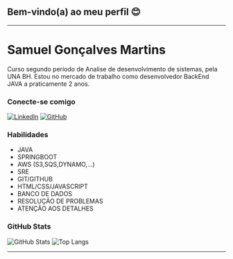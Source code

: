 ## Bem-vindo(a) ao meu perfil 😊

---

# Samuel Gonçalves Martins
Curso segundo período de Analise de desenvolvimento de sistemas, pela UNA BH.
Estou no mercado de trabalho como desenvolvedor BackEnd JAVA a praticamente 2 anos.

### Conecte-se comigo
[![LinkedIn](https://img.shields.io/badge/-LinkedIn-000?style=for-the-badge&logo=linkedin&logoColor=30A3DC)](https://www.linkedin.com/in/sgmartinss/)
[![GitHub](https://img.shields.io/badge/github-100000?style=for-the-badge&logo=GitHub)](https://github.com/SamuelGSa)

### Habilidades
- JAVA
- SPRINGBOOT
- AWS (S3,SQS,DYNAMO,...)
- SRE
- GIT/GITHUB
- HTML/CSS/JAVASCRIPT
- BANCO DE DADOS
- RESOLUÇÃO  DE PROBLEMAS
- ATENÇÃO AOS DETALHES

### GitHub Stats
![GitHub Stats](https://github-readme-stats.vercel.app/api?username=SamuelGSa&theme=shadow_red&bg_color=000&border_color=30A3DC&show_icons=true&icon_color=30A3DC&title_color=E94D5F&text_color=FFF)
![Top Langs](https://github-readme-stats-git-masterrstaa-rickstaa.vercel.app/api/top-langs/?username=SamuelGSa&bg_color=000&border_color=30A3DC&title_color=E94D5F&text_color=FFF)

---
